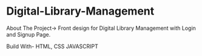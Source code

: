 # Digital-Library-Management

About The Project-> Front design for Digital Library Management with Login and Signup Page.

Build With-
        HTML, CSS
        JAVASCRIPT

